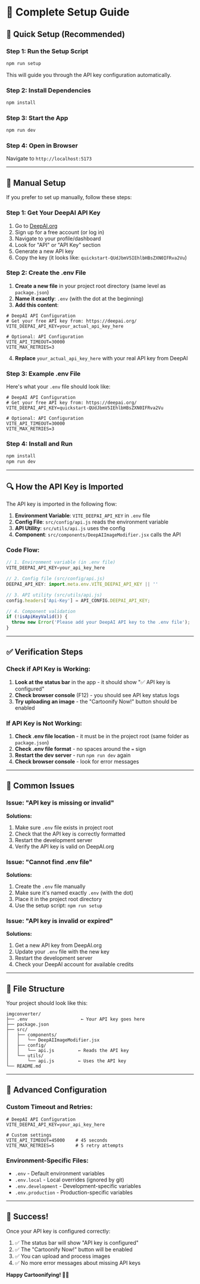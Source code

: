 # 🔧 Complete Setup Guide

## 🎯 Quick Setup (Recommended)

### Step 1: Run the Setup Script
```bash
npm run setup
```
This will guide you through the API key configuration automatically.

### Step 2: Install Dependencies
```bash
npm install
```

### Step 3: Start the App
```bash
npm run dev
```

### Step 4: Open in Browser
Navigate to `http://localhost:5173`

---

## 📝 Manual Setup

If you prefer to set up manually, follow these steps:

### Step 1: Get Your DeepAI API Key

1. Go to [DeepAI.org](https://deepai.org/)
2. Sign up for a free account (or log in)
3. Navigate to your profile/dashboard
4. Look for "API" or "API Key" section
5. Generate a new API key
6. Copy the key (it looks like: `quickstart-QUdJbmV5IEhlbHBsZXN0IFRva2Vu`)

### Step 2: Create the .env File

1. **Create a new file** in your project root directory (same level as `package.json`)
2. **Name it exactly**: `.env` (with the dot at the beginning)
3. **Add this content**:

```env
# DeepAI API Configuration
# Get your free API key from: https://deepai.org/
VITE_DEEPAI_API_KEY=your_actual_api_key_here

# Optional: API Configuration
VITE_API_TIMEOUT=30000
VITE_MAX_RETRIES=3
```

4. **Replace** `your_actual_api_key_here` with your real API key from DeepAI

### Step 3: Example .env File

Here's what your `.env` file should look like:

```env
# DeepAI API Configuration
# Get your free API key from: https://deepai.org/
VITE_DEEPAI_API_KEY=quickstart-QUdJbmV5IEhlbHBsZXN0IFRva2Vu

# Optional: API Configuration
VITE_API_TIMEOUT=30000
VITE_MAX_RETRIES=3
```

### Step 4: Install and Run

```bash
npm install
npm run dev
```

---

## 🔍 How the API Key is Imported

The API key is imported in the following flow:

1. **Environment Variable**: `VITE_DEEPAI_API_KEY` in `.env` file
2. **Config File**: `src/config/api.js` reads the environment variable
3. **API Utility**: `src/utils/api.js` uses the config
4. **Component**: `src/components/DeepAIImageModifier.jsx` calls the API

### Code Flow:

```javascript
// 1. Environment variable (in .env file)
VITE_DEEPAI_API_KEY=your_api_key_here

// 2. Config file (src/config/api.js)
DEEPAI_API_KEY: import.meta.env.VITE_DEEPAI_API_KEY || ''

// 3. API utility (src/utils/api.js)
config.headers['Api-Key'] = API_CONFIG.DEEPAI_API_KEY;

// 4. Component validation
if (!isApiKeyValid()) {
  throw new Error('Please add your DeepAI API key to the .env file');
}
```

---

## ✅ Verification Steps

### Check if API Key is Working:

1. **Look at the status bar** in the app - it should show "✅ API key is configured"
2. **Check browser console** (F12) - you should see API key status logs
3. **Try uploading an image** - the "Cartoonify Now!" button should be enabled

### If API Key is Not Working:

1. **Check .env file location** - it must be in the project root (same folder as `package.json`)
2. **Check .env file format** - no spaces around the `=` sign
3. **Restart the dev server** - run `npm run dev` again
4. **Check browser console** - look for error messages

---

## 🚨 Common Issues

### Issue: "API key is missing or invalid"

**Solutions:**
1. Make sure `.env` file exists in project root
2. Check that the API key is correctly formatted
3. Restart the development server
4. Verify the API key is valid on DeepAI.org

### Issue: "Cannot find .env file"

**Solutions:**
1. Create the `.env` file manually
2. Make sure it's named exactly `.env` (with the dot)
3. Place it in the project root directory
4. Use the setup script: `npm run setup`

### Issue: "API key is invalid or expired"

**Solutions:**
1. Get a new API key from DeepAI.org
2. Update your `.env` file with the new key
3. Restart the development server
4. Check your DeepAI account for available credits

---

## 📁 File Structure

Your project should look like this:

```
imgconverter/
├── .env                    ← Your API key goes here
├── package.json
├── src/
│   ├── components/
│   │   └── DeepAIImageModifier.jsx
│   ├── config/
│   │   └── api.js         ← Reads the API key
│   └── utils/
│       └── api.js         ← Uses the API key
└── README.md
```

---

## 🔧 Advanced Configuration

### Custom Timeout and Retries:

```env
# DeepAI API Configuration
VITE_DEEPAI_API_KEY=your_api_key_here

# Custom settings
VITE_API_TIMEOUT=45000    # 45 seconds
VITE_MAX_RETRIES=5        # 5 retry attempts
```

### Environment-Specific Files:

- `.env` - Default environment variables
- `.env.local` - Local overrides (ignored by git)
- `.env.development` - Development-specific variables
- `.env.production` - Production-specific variables

---

## 🎉 Success!

Once your API key is configured correctly:

1. ✅ The status bar will show "API key is configured"
2. ✅ The "Cartoonify Now!" button will be enabled
3. ✅ You can upload and process images
4. ✅ No more error messages about missing API keys

**Happy Cartoonifying! 🎨✨** 